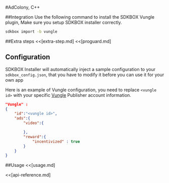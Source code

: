<!--
Include Base: /Users/niteluo/Projects/store/doc/en/src/vungle/v3-cpp
-->

#AdColony, C++

##Integration
Use the following command to install the SDKBOX Vungle plugin, Make sure you setup SDKBOX installer correctly.
```bash
sdkbox import -b vungle
```

##Extra steps
<<[extra-step.md]
<<[proguard.md]

## Configuration
SDKBOX Installer will automatically inject a sample configuration to your `sdkbox_config.json`, that you have to modify it before you can use it for your own app

Here is an example of Vungle configuration, you need to replace `<vungle id>`  with your specific [Vungle](http://vungle.com) Publisher account information.
```json
"Vungle" :
{
    "id":"<vungle id>",
    "ads":{
        "video":{

        },
        "reward":{
            "incentivized" : true
        }
    }
}
```

##Usage
<<[usage.md]

<<[api-reference.md]
